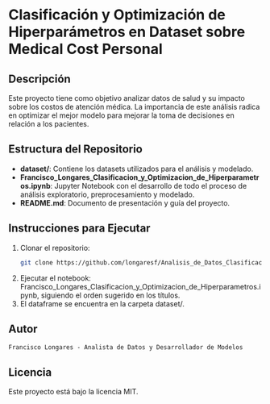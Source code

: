 # Clasificación y Optimización de Hiperparámetros en Dataset sobre Medical Cost Personal

## Descripción
Este proyecto tiene como objetivo analizar datos de salud y su impacto sobre los costos de atención médica. La importancia de este análisis radica en optimizar el mejor modelo para mejorar la toma de decisiones en relación a los pacientes.

## Estructura del Repositorio
- **dataset/**: Contiene los datasets utilizados para el análisis y modelado.
- **Francisco_Longares_Clasificacion_y_Optimizacion_de_Hiperparametros.ipynb**: Jupyter Notebook con el desarrollo de todo el proceso de análisis exploratorio, preprocesamiento y modelado.
- **README.md**: Documento de presentación y guía del proyecto.

## Instrucciones para Ejecutar
1. Clonar el repositorio:
   ```bash
   git clone https://github.com/longaresf/Analisis_de_Datos_Clasificacion_y_Optimizacion_de_Hiperparametros.git
   ```
2. Ejecutar el notebook: Francisco_Longares_Clasificacion_y_Optimizacion_de_Hiperparametros.ipynb, siguiendo el orden sugerido en los títulos.
3. El dataframe se encuentra en la carpeta dataset/.

## Autor
    Francisco Longares - Analista de Datos y Desarrollador de Modelos

## Licencia
Este proyecto está bajo la licencia MIT.
